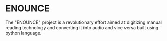 # ENOUNCE
The "ENOUNCE" project is a revolutionary effort aimed at digitizing manual reading technology and converting it into audio and vice versa built using python language.
